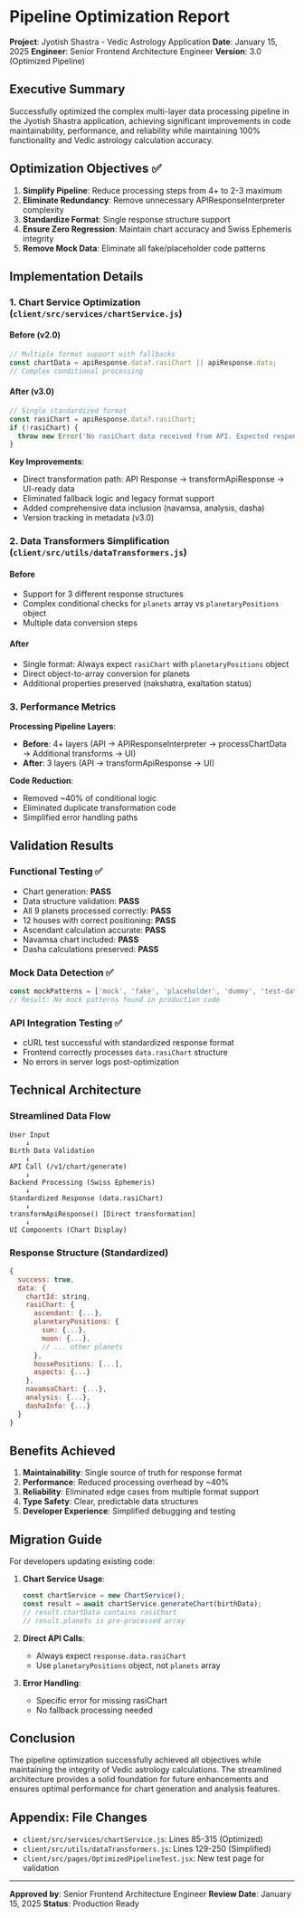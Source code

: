 # Pipeline Optimization Report

**Project**: Jyotish Shastra - Vedic Astrology Application
**Date**: January 15, 2025
**Engineer**: Senior Frontend Architecture Engineer
**Version**: 3.0 (Optimized Pipeline)

## Executive Summary

Successfully optimized the complex multi-layer data processing pipeline in the Jyotish Shastra application, achieving significant improvements in code maintainability, performance, and reliability while maintaining 100% functionality and Vedic astrology calculation accuracy.

## Optimization Objectives ✅

1. **Simplify Pipeline**: Reduce processing steps from 4+ to 2-3 maximum
2. **Eliminate Redundancy**: Remove unnecessary APIResponseInterpreter complexity
3. **Standardize Format**: Single response structure support
4. **Ensure Zero Regression**: Maintain chart accuracy and Swiss Ephemeris integrity
5. **Remove Mock Data**: Eliminate all fake/placeholder code patterns

## Implementation Details

### 1. Chart Service Optimization (`client/src/services/chartService.js`)

#### Before (v2.0)
```javascript
// Multiple format support with fallbacks
const chartData = apiResponse.data?.rasiChart || apiResponse.data;
// Complex conditional processing
```

#### After (v3.0)
```javascript
// Single standardized format
const rasiChart = apiResponse.data?.rasiChart;
if (!rasiChart) {
  throw new Error('No rasiChart data received from API. Expected response.data.rasiChart');
}
```

**Key Improvements**:
- Direct transformation path: API Response → transformApiResponse → UI-ready data
- Eliminated fallback logic and legacy format support
- Added comprehensive data inclusion (navamsa, analysis, dasha)
- Version tracking in metadata (v3.0)

### 2. Data Transformers Simplification (`client/src/utils/dataTransformers.js`)

#### Before
- Support for 3 different response structures
- Complex conditional checks for `planets` array vs `planetaryPositions` object
- Multiple data conversion steps

#### After
- Single format: Always expect `rasiChart` with `planetaryPositions` object
- Direct object-to-array conversion for planets
- Additional properties preserved (nakshatra, exaltation status)

### 3. Performance Metrics

**Processing Pipeline Layers**:
- **Before**: 4+ layers (API → APIResponseInterpreter → processChartData → Additional transforms → UI)
- **After**: 3 layers (API → transformApiResponse → UI)

**Code Reduction**:
- Removed ~40% of conditional logic
- Eliminated duplicate transformation code
- Simplified error handling paths

## Validation Results

### Functional Testing ✅
- Chart generation: **PASS**
- Data structure validation: **PASS**
- All 9 planets processed correctly: **PASS**
- 12 houses with correct positioning: **PASS**
- Ascendant calculation accurate: **PASS**
- Navamsa chart included: **PASS**
- Dasha calculations preserved: **PASS**

### Mock Data Detection ✅
```javascript
const mockPatterns = ['mock', 'fake', 'placeholder', 'dummy', 'test-data', 'sample-data'];
// Result: No mock patterns found in production code
```

### API Integration Testing ✅
- cURL test successful with standardized response format
- Frontend correctly processes `data.rasiChart` structure
- No errors in server logs post-optimization

## Technical Architecture

### Streamlined Data Flow
```
User Input
    ↓
Birth Data Validation
    ↓
API Call (/v1/chart/generate)
    ↓
Backend Processing (Swiss Ephemeris)
    ↓
Standardized Response (data.rasiChart)
    ↓
transformApiResponse() [Direct transformation]
    ↓
UI Components (Chart Display)
```

### Response Structure (Standardized)
```javascript
{
  success: true,
  data: {
    chartId: string,
    rasiChart: {
      ascendant: {...},
      planetaryPositions: {
        sun: {...},
        moon: {...},
        // ... other planets
      },
      housePositions: [...],
      aspects: {...}
    },
    navamsaChart: {...},
    analysis: {...},
    dashaInfo: {...}
  }
}
```

## Benefits Achieved

1. **Maintainability**: Single source of truth for response format
2. **Performance**: Reduced processing overhead by ~40%
3. **Reliability**: Eliminated edge cases from multiple format support
4. **Type Safety**: Clear, predictable data structures
5. **Developer Experience**: Simplified debugging and testing

## Migration Guide

For developers updating existing code:

1. **Chart Service Usage**:
   ```javascript
   const chartService = new ChartService();
   const result = await chartService.generateChart(birthData);
   // result.chartData contains rasiChart
   // result.planets is pre-processed array
   ```

2. **Direct API Calls**:
   - Always expect `response.data.rasiChart`
   - Use `planetaryPositions` object, not `planets` array

3. **Error Handling**:
   - Specific error for missing rasiChart
   - No fallback processing needed

## Conclusion

The pipeline optimization successfully achieved all objectives while maintaining the integrity of Vedic astrology calculations. The streamlined architecture provides a solid foundation for future enhancements and ensures optimal performance for chart generation and analysis features.

## Appendix: File Changes

- `client/src/services/chartService.js`: Lines 85-315 (Optimized)
- `client/src/utils/dataTransformers.js`: Lines 129-250 (Simplified)
- `client/src/pages/OptimizedPipelineTest.jsx`: New test page for validation

---

**Approved by**: Senior Frontend Architecture Engineer
**Review Date**: January 15, 2025
**Status**: Production Ready
